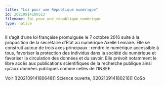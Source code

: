 ```yaml
---
title: "Loi pour une République numérique"
id: 20210914180513
filename: loi_pour_une_republique_numerique
type: notice
---
```


Il s’agit d’une loi française promulguée le 7 octobre 2016 suite à la proposition de la secrétaire d’Etat au numérique Axelle Lemaire. 
Elle se construit autour de trois axes principaux : rendre le numérique accessible à tous, favoriser la protection des individus dans la société du numérique et favoriser la circulation des données et du savoir. Elle prévoit notamment le libre accès aux publications scientifiques de la recherche publique ainsi qu’aux données publiques comme celles de l’INSEE.

Voir [[20210914180648]] Science ouverte, [[20210914180216]] CoSo


